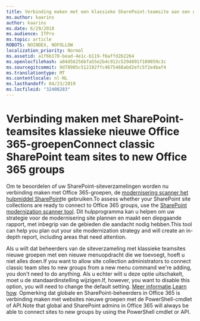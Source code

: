 ```yaml
---
title: Verbinding maken met een klassieke SharePoint-teamsite aan een groep
ms.author: kaarins
author: kaarins
ms.date: 6/29/2018
ms.audience: ITPro
ms.topic: article
ROBOTS: NOINDEX, NOFOLLOW
localization_priority: Normal
ms.assetid: a1f6b170-bead-4e1c-b119-f6affd2b2264
ms.openlocfilehash: a04d56256bfa55e2b4c912c5294891f109059c3c
ms.sourcegitcommit: 9d78905c512192ffc4675468abd2efc5f2e4baf4
ms.translationtype: MT
ms.contentlocale: nl-NL
ms.lasthandoff: 04/23/2019
ms.locfileid: "32408283"
---
```

# <a name="connect-classic-sharepoint-team-sites-to-new-office-365-groups"></a><span data-ttu-id="0e5b8-102">Verbinding maken met SharePoint-teamsites klassieke nieuwe Office 365-groepen</span><span class="sxs-lookup"><span data-stu-id="0e5b8-102">Connect classic SharePoint team sites to new Office 365 groups</span></span>

<span data-ttu-id="0e5b8-103">Om te beoordelen of uw SharePoint-siteverzamelingen worden nu verbinding maken met Office 365-groepen, de [modernisering scanner het hulpmiddel SharePoint](https://go.microsoft.com/fwlink/?linkid=873066)te gebruiken.</span><span class="sxs-lookup"><span data-stu-id="0e5b8-103">To assess whether your SharePoint site collections are ready to connect to Office 365 groups, use the [SharePoint modernization scanner tool](https://go.microsoft.com/fwlink/?linkid=873066).</span></span> <span data-ttu-id="0e5b8-104">Dit hulpprogramma kan u helpen om uw strategie voor de modernisering site plannen en maakt een diepgaande rapport, met inbegrip van de gebieden die aandacht nodig hebben.</span><span class="sxs-lookup"><span data-stu-id="0e5b8-104">This tool can help you plan out your site modernization strategy and will create an in-depth report, including areas that need attention.</span></span>
  
<span data-ttu-id="0e5b8-105">Als u wilt dat beheerders van de siteverzameling met klassieke teamsites nieuwe groepen met een nieuwe menuopdracht die we toevoegt, hoeft u niet alles doen.</span><span class="sxs-lookup"><span data-stu-id="0e5b8-105">If you want to allow site collection administrators to connect classic team sites to new groups from a new menu command we're adding, you don't need to do anything.</span></span> <span data-ttu-id="0e5b8-106">Als u echter wilt u deze optie uitschakelt, moet u de standaardinstelling wijzigen.</span><span class="sxs-lookup"><span data-stu-id="0e5b8-106">If, however, you want to disable this option, you will need to change the default setting.</span></span> <span data-ttu-id="0e5b8-107">[Meer informatie](https://go.microsoft.com/fwlink/?linkid=2004316).</span><span class="sxs-lookup"><span data-stu-id="0e5b8-107">[Learn how](https://go.microsoft.com/fwlink/?linkid=2004316).</span></span> <span data-ttu-id="0e5b8-108">Opmerking dat globale en SharePoint-beheerders in Office 365 is verbinding maken met websites nieuwe groepen met de PowerShell-cmdlet of API.</span><span class="sxs-lookup"><span data-stu-id="0e5b8-108">Note that global and SharePoint admins in Office 365 will always be able to connect sites to new groups by using the PowerShell cmdlet or API.</span></span>
  

